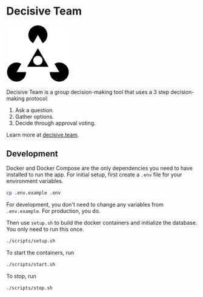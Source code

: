 # Decisive Team

<img src="public/icon.svg" width="33%"/>

Decisive Team is a group decision-making tool that uses a 3 step decision-making protocol:
1. Ask a question.
2. Gather options.
3. Decide through approval voting.

Learn more at [decisive.team](https://decisive.team).

## Development
Docker and Docker Compose are the only dependencies you need to have installed to run the app. For initial setup, first create a `.env` file for your environment variables.

```bash
cp .env.example .env
```

For development, you don't need to change any variables from `.env.example`. For production, you do.

Then use `setup.sh` to build the docker containers and initialize the database. You only need to run this once.

```bash
./scripts/setup.sh
```

To start the containers, run

```bash
./scripts/start.sh
```

To stop, run

```bash
./scripts/stop.sh
```

